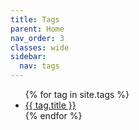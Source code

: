 ```yaml
---
title: Tags
parent: Home
nav_order: 3
classes: wide
sidebar:
  nav: tags
---
```


<ul>
{% for tag in site.tags %}
  <li><a href="{{ tag.url | relative_url }}">{{ tag.title }}</a></li>
{% endfor %}
</ul>